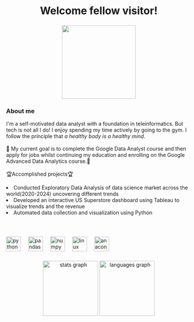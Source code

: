 <h1 align="center">Welcome fellow visitor!</h1>

###

<div align="center">
  <img height="200" src="https://media.tenor.com/QTbcrC893SIAAAAi/solaire.gif"  />
</div>

###
<h3>About me</h3>
<p align="left">I'm a self-motivated data analyst with a foundation in teleinformatics. But tech is not all I do! I enjoy spending my time actively by going to the gym. I follow the principle that <i>a healthy body is a healthy mind</i>.<br><br>🎯 My current goal is to complete the Google Data Analyst course and then apply for jobs whilst continuing my education and enrolling on the Google Advanced Data Analytics course.🎯<br><br>
🏆Accomplished projects🏆
<li>Conducted Exploratory Data Analysis of data science market across the world(2020-2024) uncovering different trends</li>
<li>Developed an interactive US Superstore dashboard using Tableau to visualize trends and the revenue</li>
<li>Automated data collection and visualization using Python</li>
<br><br></p>

###

<div align="left">
  <img src="https://cdn.jsdelivr.net/gh/devicons/devicon/icons/python/python-original.svg" height="40" alt="python logo"  />
  <img width="12" />
  <img src="https://cdn.jsdelivr.net/gh/devicons/devicon/icons/pandas/pandas-original.svg" height="40" alt="pandas logo"  />
  <img width="12" />
  <img src="https://cdn.jsdelivr.net/gh/devicons/devicon/icons/numpy/numpy-original.svg" height="40" alt="numpy logo"  />
  <img width="12" />
  <img src="https://cdn.jsdelivr.net/gh/devicons/devicon/icons/linux/linux-original.svg" height="40" alt="linux logo"  />
  <img width="12" />
  <img src="https://cdn.jsdelivr.net/gh/devicons/devicon/icons/anaconda/anaconda-original.svg" height="40" alt="anaconda logo"  />
</div>

###

<div align="center">
  <img src="https://github-readme-stats.vercel.app/api?username=Marcin-The-Pythonist&hide_title=false&hide_rank=false&show_icons=true&include_all_commits=true&count_private=true&disable_animations=false&theme=dracula&locale=en&hide_border=false&order=1" height="150" alt="stats graph"  />
  <img src="https://github-readme-stats.vercel.app/api/top-langs?username=Marcin-The-Pythonist&locale=en&hide_title=false&layout=compact&card_width=320&langs_count=5&theme=dracula&hide_border=false&order=2&hide=jupyter%20notebook" height="150" alt="languages graph "  />
</div>

###
